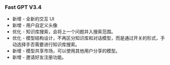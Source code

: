 ### Fast GPT V3.4

- 新增 - 全新的交互 UI
- 新增 - 用户自定义头像
- 优化 - 知识库搜索，会将上一个问题并入搜索范围。
- 优化 - 模型结构设计，不再区分知识库和对话模型，而是通过开关的形式，手动选择手否需要进行知识库搜索。
- 新增 - 模型共享市场，可以使用其他用户分享的模型。
- 新增 - 邀请好友注册功能。
